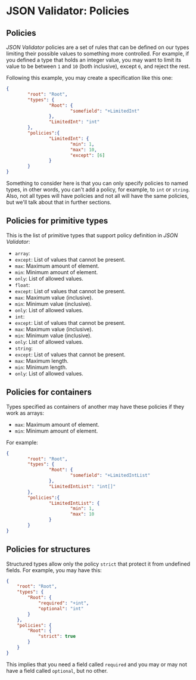 # JSON Validator: Policies

## Policies
_JSON Validator_ policies are a set of rules that can be defined on our types
limiting their possible values to something more controlled.
For example, if you defined a type that holds an integer value, you may want to
limit its value to be between `1` and `10` (both inclusive), except `6`,  and
reject the rest.

Following this example, you may create a specification like this one:
```json
{
        "root": "Root",
        "types": {
                "Root": {
                        "somefield": "+LimitedInt"
                },
                "LimitedInt": "int"
        },
        "policies":{
                "LimitedInt": {
                        "min": 1,
                        "max": 10,
                        "except": [6]
                }
        }
}
```

Something to consider here is that you can only specify policies to named types,
in other words, you can't add a policy, for example, to `int` or `string`.
Also, not all types will have policies and not all will have the same policies,
but we'll talk about that in further sections.

## Policies for primitive types
This is the list of primitive types that support policy definition in _JSON
Validator_:

* `array`:
 * `except`: List of values that cannot be present.
 * `max`: Maximum amount of element.
 * `min`: Minimum amount of element.
 * `only`: List of allowed values.
* `float`:
 * `except`: List of values that cannot be present.
 * `max`: Maximum value (inclusive).
 * `min`: Minimum value (inclusive).
 * `only`: List of allowed values.
* `int`:
 * `except`: List of values that cannot be present.
 * `max`: Maximum value (inclusive).
 * `min`: Minimum value (inclusive).
 * `only`: List of allowed values.
* `string`:
 * `except`: List of values that cannot be present.
 * `max`: Maximum length.
 * `min`: Minimum length.
 * `only`: List of allowed values.

## Policies for containers
Types specified as containers of another may have these policies if they work as
arrays:

* `max`: Maximum amount of element.
* `min`: Minimum amount of element.

For example:
```json
{
        "root": "Root",
        "types": {
                "Root": {
                        "somefield": "+LimitedIntList"
                },
                "LimitedIntList": "int[]"
        },
        "policies":{
                "LimitedIntList": {
                        "min": 1,
                        "max": 10
                }
        }
}
```

## Policies for structures
Structured types allow only the policy `strict` that protect it from undefined
fields.
For example, you may have this:
```json
{
	"root": "Root",
	"types": {
		"Root": {
			"required": "+int",
			"optional": "int"
		}
	},
	"policies": {
		"Root": {
			"strict": true
		}
	}
}
```
This implies that you need a field called `required` and you may or may not have a
field called `optional`, but no other.
